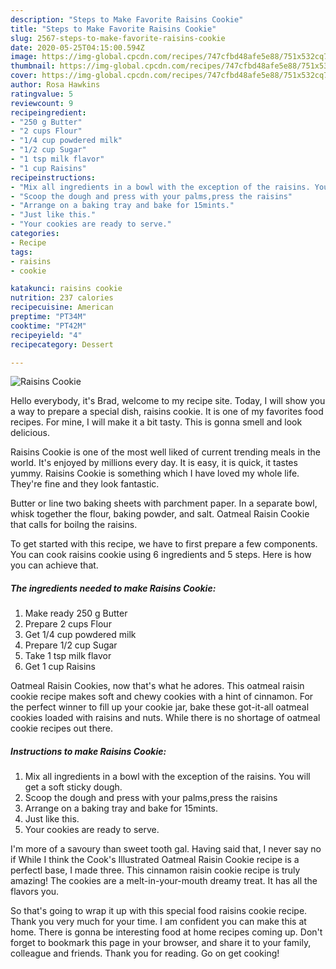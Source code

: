```yaml
---
description: "Steps to Make Favorite Raisins Cookie"
title: "Steps to Make Favorite Raisins Cookie"
slug: 2567-steps-to-make-favorite-raisins-cookie
date: 2020-05-25T04:15:00.594Z
image: https://img-global.cpcdn.com/recipes/747cfbd48afe5e88/751x532cq70/raisins-cookie-recipe-main-photo.jpg
thumbnail: https://img-global.cpcdn.com/recipes/747cfbd48afe5e88/751x532cq70/raisins-cookie-recipe-main-photo.jpg
cover: https://img-global.cpcdn.com/recipes/747cfbd48afe5e88/751x532cq70/raisins-cookie-recipe-main-photo.jpg
author: Rosa Hawkins
ratingvalue: 5
reviewcount: 9
recipeingredient:
- "250 g Butter"
- "2 cups Flour"
- "1/4 cup powdered milk"
- "1/2 cup Sugar"
- "1 tsp milk flavor"
- "1 cup Raisins"
recipeinstructions:
- "Mix all ingredients in a bowl with the exception of the raisins. You will get a soft sticky dough."
- "Scoop the dough and press with your palms,press the raisins"
- "Arrange on a baking tray and bake for 15mints."
- "Just like this."
- "Your cookies are ready to serve."
categories:
- Recipe
tags:
- raisins
- cookie

katakunci: raisins cookie 
nutrition: 237 calories
recipecuisine: American
preptime: "PT34M"
cooktime: "PT42M"
recipeyield: "4"
recipecategory: Dessert

---
```



![Raisins Cookie](https://img-global.cpcdn.com/recipes/747cfbd48afe5e88/751x532cq70/raisins-cookie-recipe-main-photo.jpg)

Hello everybody, it's Brad, welcome to my recipe site. Today, I will show you a way to prepare a special dish, raisins cookie. It is one of my favorites food recipes. For mine, I will make it a bit tasty. This is gonna smell and look delicious.

Raisins Cookie is one of the most well liked of current trending meals in the world. It's enjoyed by millions every day. It is easy, it is quick, it tastes yummy. Raisins Cookie is something which I have loved my whole life. They're fine and they look fantastic.

Butter or line two baking sheets with parchment paper. In a separate bowl, whisk together the flour, baking powder, and salt. Oatmeal Raisin Cookie that calls for boilng the raisins.


To get started with this recipe, we have to first prepare a few components. You can cook raisins cookie using 6 ingredients and 5 steps. Here is how you can achieve that.

<!--inarticleads1-->

##### The ingredients needed to make Raisins Cookie:

1. Make ready 250 g Butter
1. Prepare 2 cups Flour
1. Get 1/4 cup powdered milk
1. Prepare 1/2 cup Sugar
1. Take 1 tsp milk flavor
1. Get 1 cup Raisins


Oatmeal Raisin Cookies, now that&#39;s what he adores. This oatmeal raisin cookie recipe makes soft and chewy cookies with a hint of cinnamon. For the perfect winner to fill up your cookie jar, bake these got-it-all oatmeal cookies loaded with raisins and nuts. While there is no shortage of oatmeal cookie recipes out there. 

<!--inarticleads2-->

##### Instructions to make Raisins Cookie:

1. Mix all ingredients in a bowl with the exception of the raisins. You will get a soft sticky dough.
1. Scoop the dough and press with your palms,press the raisins
1. Arrange on a baking tray and bake for 15mints.
1. Just like this.
1. Your cookies are ready to serve.


I&#39;m more of a savoury than sweet tooth gal. Having said that, I never say no if While I think the Cook&#39;s Illustrated Oatmeal Raisin Cookie recipe is a perfectl base, I made three. This cinnamon raisin cookie recipe is truly amazing! The cookies are a melt-in-your-mouth dreamy treat. It has all the flavors you. 

So that's going to wrap it up with this special food raisins cookie recipe. Thank you very much for your time. I am confident you can make this at home. There is gonna be interesting food at home recipes coming up. Don't forget to bookmark this page in your browser, and share it to your family, colleague and friends. Thank you for reading. Go on get cooking!

